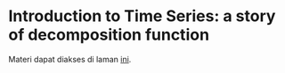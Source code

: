 # Introduction to Time Series: a story of decomposition function

Materi dapat diakses di laman [ini](https://slides.com/bobbygulliano/deck/fullscreen).
